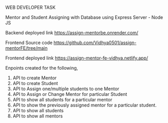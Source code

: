 WEB DEVELOPER TASK

Mentor and Student Assigning with Database using Express Server - Node JS

Backend deployed link
https://assign-mentorbe.onrender.com/

Frontend Source code
https://github.com/Vidhya0501/assign-mentorFE/tree/main

Frontend deployed link
https://assign-mentor-fe-vidhya.netlify.app/

Enpoints created for the following,

 1. API to create Mentor
 2. API to create Student
 3. API to Assign one/multiple students to one Mentor
 4. API to Assign or Change Mentor for particular Student
 5. API to show all students for a particular mentor
 6. API to show the previously assigned mentor for a particular student.
 7. API to show all students
 8. API to show all mentors
